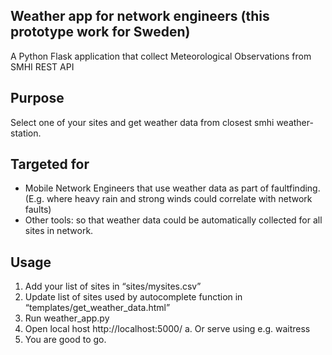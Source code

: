 ## Weather app for network engineers (this prototype work for Sweden)
A Python Flask application that collect Meteorological Observations from SMHI REST API
## Purpose
Select one of your sites and get weather data from closest smhi weather-station.
## Targeted for
- Mobile Network Engineers that use weather data as part of faultfinding. (E.g. where heavy rain and strong winds could correlate with network faults)
- Other tools: so that weather data could be automatically collected for all sites in network.

## Usage
1.	Add your list of sites in “sites/mysites.csv”
2.	Update list of sites used by autocomplete function in “templates/get_weather_data.html” 
3.	Run weather_app.py
4.	Open local host http://localhost:5000/
a.	Or serve using e.g. waitress
5.	You are good to go.


